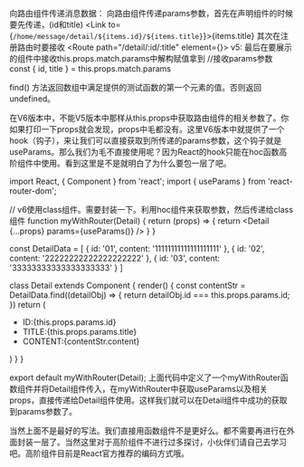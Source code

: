 
向路由组件传递消息数据：
   向路由组件传递params参数，首先在声明组件的时候要先传递，(id和title)
    <Link to={`/home/message/detail/${items.id}/${items.title}`}>{items.title}</Link>
   其次在注册路由时要接收 
    <Route path="/detail/:id/:title" element={<Detail />}></Route>
    v5: <Route path="/home/message/detail/:id/:title" component={Detail}/>
   最后在要展示的组件中接收this.props.match.params中解构赋值拿到
    //接收params参数
    const { id, title } = this.props.match.params

   find() 方法返回数组中满足提供的测试函数的第一个元素的值。否则返回 undefined。

   在V6版本中，不能V5版本中那样从this.props中获取路由组件的相关参数了。你如果打印一下props就会发现，props中毛都没有。这里V6版本中就提供了一个hook（钩子），来让我们可以直接获取到所传递的params参数，这个钩子就是 useParams。那么我们为毛不直接使用呢？因为React的hook只能在hoc函数高阶组件中使用。看到这里是不是就明白了为什么要包一层了吧。






import React, { Component } from 'react';
import { useParams } from 'react-router-dom';

// v6使用class组件。需要封装一下。利用hoc组件来获取参数，然后传递给class组件
function myWithRouter(Detail) {
  return (props) => {
    return <Detail {...props} params={useParams()} />
  }
}

const DetailData = [
  { id: '01', content: '11111111111111111111' },
  { id: '02', content: '22222222222222222222' },
  { id: '03', content: '33333333333333333333' }
]

class Detail extends Component {
  render() {
    const contentStr = DetailData.find((detailObj) => {
      return detailObj.id === this.props.params.id;
    })
   return (
    <ul>
      <li>ID:{this.props.params.id}</li>
      <li>TITLE:{this.props.params.title}</li>
      <li>CONTENT:{contentStr.content}</li>
     </ul>
     )
  }
}

export default myWithRouter(Detail); 
上面代码中定义了一个myWithRouter函数组件并将Detail组件传入，在myWithRouter中获取useParams以及相关props，直接传递给Detail组件使用。这样我们就可以在Detail组件中成功的获取到params参数了。

当然上面不是最好的写法。我们直接用函数组件不是更好么。都不需要再进行在外面封装一层了。当然这里对于高阶组件不进行过多探讨，小伙伴们请自己去学习吧。高阶组件目前是React官方推荐的编码方式哦。